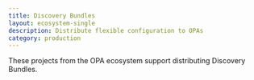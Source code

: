 ```yaml
---
title: Discovery Bundles
layout: ecosystem-single
description: Distribute flexible configuration to OPAs
category: production
---
```


These projects from the OPA ecosystem support distributing Discovery Bundles.
